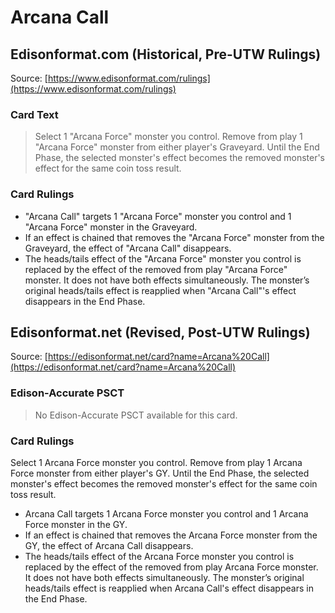 # Arcana Call

## Edisonformat.com (Historical, Pre-UTW Rulings)

Source: [https://www.edisonformat.com/rulings](https://www.edisonformat.com/rulings)

### Card Text

> Select 1 "Arcana Force" monster you control. Remove from play 1 "Arcana Force" monster from either player's Graveyard. Until the End Phase, the selected monster's effect becomes the removed monster's effect for the same coin toss result.

### Card Rulings

*   "Arcana Call" targets 1 "Arcana Force" monster you control and 1 "Arcana Force" monster in the Graveyard.
*   If an effect is chained that removes the "Arcana Force" monster from the Graveyard, the effect of "Arcana Call" disappears.
*   The heads/tails effect of the "Arcana Force" monster you control is replaced by the effect of the removed from play "Arcana Force" monster. It does not have both effects simultaneously. The monster’s original heads/tails effect is reapplied when "Arcana Call"'s effect disappears in the End Phase.

## Edisonformat.net (Revised, Post-UTW Rulings)

Source: [https://edisonformat.net/card?name=Arcana%20Call](https://edisonformat.net/card?name=Arcana%20Call)

### Edison-Accurate PSCT

> No Edison-Accurate PSCT available for this card.

### Card Rulings

Select 1 Arcana Force monster you control. Remove from play 1 Arcana Force monster from either player's GY. Until the End Phase, the selected monster's effect becomes the removed monster's effect for the same coin toss result.
*   Arcana Call targets 1 Arcana Force monster you control and 1 Arcana Force monster in the GY.
*   If an effect is chained that removes the Arcana Force monster from the GY, the effect of Arcana Call disappears.
*   The heads/tails effect of the Arcana Force monster you control is replaced by the effect of the removed from play Arcana Force monster. It does not have both effects simultaneously. The monster’s original heads/tails effect is reapplied when Arcana Call's effect disappears in the End Phase.
            
